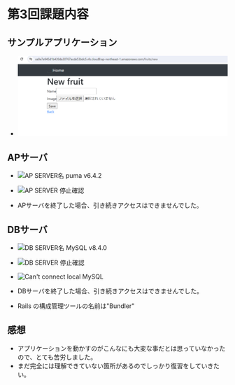 # 第3回課題内容

## サンプルアプリケーション

- ![サンプルアプリ起動確認](/image/sample-app.png)

## APサーバ

- ![AP SERVER名](./images/sample_image.png)
puma v6.4.2

- ![AP SERVER 停止確認](./images/sample_image.png)
* APサーバを終了した場合、引き続きアクセスはできませんでした。

## DBサーバ
- ![DB SERVER名](./images/sample_image.png)
MySQL v8.4.0

- ![DB SERVER 停止確認](./images/sample_image.png)
- ![Can't connect local MySQL](./images/sample_image.png)
-  DBサーバを終了した場合、引き続きアクセスはできませんでした。
-  Rails の構成管理ツールの名前は"Bundler"

## 感想
- アプリケーションを動かすのがこんなにも大変な事だとは思っていなかったので、とても苦労しました。
- まだ完全には理解できていない箇所があるのでしっかり復習をしていきたい。
